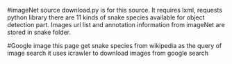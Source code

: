 #imageNet source
download.py is for this source.
It requires lxml, requests python library
there are 11 kinds of snake species available for object detection part.
Images url list and annotation information from imageNet are stored in snake folder.

#Google image
this page get snake species from wikipedia as the query of image search
it uses icrawler to download images from google search